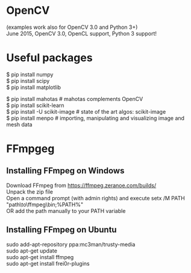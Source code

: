 # OpenCV
(examples work also for OpenCV 3.0 and Python 3+)  
June 2015, OpenCV 3.0, OpenCL support, Python 3 support!  

# Useful packages  
$ pip install numpy  
$ pip install scipy  
$ pip install matplotlib  

$ pip install mahotas			# mahotas complements OpenCV  
$ pip install scikit-learn   
$ pip install -U scikit-image	# state of the art algos: scikit-image  
$ pip install menpo # importing, manipulating and visualizing image and mesh data   


# FFmpgeg
## Installing FFmpeg on Windows
Download FFmpeg from https://ffmpeg.zeranoe.com/builds/  
Unpack the zip file   
Open a command prompt (with admin rights) and execute setx /M PATH "path\to\ffmpeg\bin;%PATH%"  
OR add the path manually to your PATH variable  

## Installing FFmpeg on Ubuntu
sudo add-apt-repository ppa:mc3man/trusty-media  
sudo apt-get update  
sudo apt-get install ffmpeg  
sudo apt-get install frei0r-plugins  



